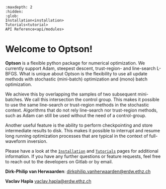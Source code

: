 ```{toctree}
:maxdepth: 2
:hidden:
:glob:
Installation<installation>
Tutorials<tutorial>
API Reference<api/modules>
```

# Welcome to Optson!
**Optson** is a flexible python package for numerical optimization.
We currently support Adam, steepest descent, trust-region- and line-search L-BFGS.
What is unique about Optson is the flexibility to use all update methods with stochastic (mini-batch) optimization and (mono) batch optimization.

We achieve this by overlapping the samples of two subsequent mini-batches.
We call this intersection the control group.
This makes it possible to use the same line-search or trust-region methods in the stochastic context.
Algorithms that do not rely line-search nor trust-region methods, such as Adam can still be used without the need of a control-group.

Another useful feature is the ability to perform checkpointing and store intermediate results to disk.
This makes it possible to interrupt and resume long running optimization processes that are typical in the context of full-waveform inversion.

Please have a look at the [`Installation`](installation) and [`Tutorials`](tutorials) pages for additional information.
If you have any further questions or feature requests, feel free to reach out to the developers on Gitlab or by email.

**Dirk-Philip van Herwaarden**:
dirkphilip.vanherwaarden@erdw.ethz.ch

**Vaclav Hapla**
vaclav.hapla@erdw.ethz.ch
